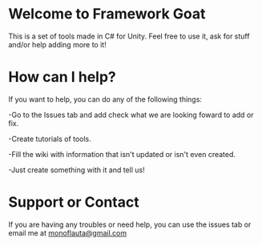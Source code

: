# Welcome to Framework Goat
This is a set of tools made in C# for Unity. Feel free to use it, ask for stuff and/or help adding more to it!

# How can I help?

If you want to help, you can do any of the following things:

-Go to the Issues tab and add check what we are looking foward to add or fix.

-Create tutorials of tools.

-Fill the wiki with information that isn't updated or isn't even created.

-Just create something with it and tell us!

# Support or Contact

If you are having any troubles or need help, you can use the issues tab or email me at monoflauta@gmail.com
